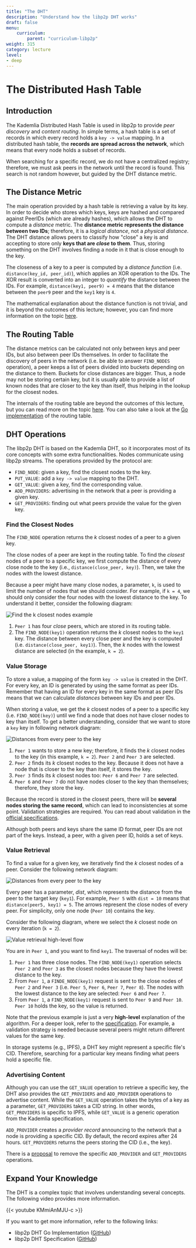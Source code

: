 ```yaml
---
title: "The DHT"
description: "Understand how the libp2p DHT works"
draft: false
menu:
    curriculum:
        parent: "curriculum-libp2p"
weight: 315
category: lecture
level:
- deep
---
```


# The Distributed Hash Table

## Introduction

The Kademlia Distributed Hash Table is used in libp2p to provide _peer discovery_ and _content routing_.
In simple terms, a hash table is a set of records in which every record holds a `key -> value` mapping.
In a distributed hash table, the **records are spread across the network**, which means that every node holds a subset of records.

When searching for a specific record, we do not have a centralized registry; therefore, we must ask peers in the network until the record is found. This search is not random however, but guided by the DHT distance metric.

## The Distance Metric

The main operation provided by a hash table is retrieving a value by its key. In order to decide who stores which keys, keys are hashed and compared against PeerIDs (which are already hashes), which allows the DHT to compute a _distance_ metric. The **distance metric represents the distance between two IDs**; therefore, it is a _logical distance_, not a _physical distance_. The DHT distance allows peers to classify how "close" a key is and accepting to store only **keys that are _close_ to them**. Thus, storing something on the DHT involves finding a node in it that is close enough to the key.

The closeness of a key to a peer is computed by a _distance function_ (i.e. `distance(key_id, peer_id)`), which applies an XOR operation to the IDs. The XOR result is converted into an integer to _quantify_ the distance between the IDs. For example, `distance(key1, peer9) = 4` means that the distance between the `peer9` peer and the `key1` key is `4`.

The mathematical explanation about the distance function is not trivial, and it is beyond the outcomes of this lecture; however, you can find more information on the topic [here](https://en.wikipedia.org/wiki/Kademlia#Academic_significance).

## The Routing Table

The distance metrics can be calculated not only between keys and peer IDs, but also between peer IDs themselves. In order to facilitate the discovery of peers in the network (i.e. be able to answer `FIND_NODES` operation), a peer keeps a list of peers divided into buckets depending on the distance to them. Buckets for close distances are bigger.
Thus, a node may not be storing certain key, but it is usually able to provide a list of known nodes that are closer to the key than itself, thus helping in the lookup for the closest nodes.

The internals of the routing table are beyond the outcomes of this lecture, but you can read more on the topic [here](https://en.wikipedia.org/wiki/Kademlia#Fixed-size_routing_tables). You can also take a look at the [Go implementation](https://github.com/libp2p/go-libp2p-kbucket/blob/f0be035294ac4f5e939af13ddc1dd24273b7d881/table.go#L25) of the routing table.

## DHT Operations

The libp2p DHT is based on the Kademlia DHT, so it incorporates most of its core concepts with some extra functionalities. Nodes communicate using libp2p streams. The operations provided by the protocol are:

- `FIND_NODE`: given a key, find the closest nodes to the key.
- `PUT_VALUE`: add a `key -> value` mapping to the DHT.
- `GET_VALUE`: given a key, find the corresponding value.
- `ADD_PROVIDERS`: advertising in the network that a peer is providing a given key.
- `GET_PROVIDERS`: finding out what peers provide the value for the given key.

### Find the Closest Nodes

The `FIND_NODE` operation returns the _k_ closest nodes of a peer to a given key.

The close nodes of a peer are kept in the routing table. To find the _closest_ nodes of a peer to a specific key, we first compute the distance of every close node to the key (i.e., `distance(close_peer, key)`). Then, we take the nodes with the lowest distance.

Because a peer might have many close nodes, a parameter, `k`, is used to limit the number of nodes that we should consider. For example, if `k = 4`, we should only consider the four nodes with the lowest distance to the key. To understand it better, consider the following diagram:

![Find the k closest nodes example](libp2p-dht-findnode.png)

1. `Peer 1` has four _close_ peers, which are stored in its routing table.
2. The `FIND_NODE(key1)` operation returns the _k_ closest nodes to the `key1` key.
The distance between every close peer and the key is computed (i.e. `distance(close_peer, key1)`). Then, the _k_ nodes with the lowest distance are selected (in the example, `k = 2`).

### Value Storage

To store a value, a mapping of the form `key -> value` is created in the DHT. For every key, an ID is generated by using the same format as peer IDs. Remember that having an ID for every key in the same format as peer IDs means that we can calculate _distances_ between key IDs and peer IDs.

When storing a value, we get the _k_ closest nodes of a peer to a specific key (i.e. `FIND_NODE(key)`) until we find a node that does not have closer nodes to key than itself. To get a better understanding, consider that we want to store a `key` key in following network diagram:

![Distances from every peer to the key](libp2p-dht-store.png)

1. `Peer 1` wants to store a new key; therefore, it finds the _k_ closest nodes to the key (in this example, `k = 2`). `Peer 2` and `Peer 3` are selected.
2. `Peer 2` finds its _k_ closest nodes to the key.
Because it does not have a node that is closer to the key than itself, it stores the key.
3. `Peer 3` finds its _k_ closest nodes too: `Peer 6` and `Peer 7` are selected.
4. `Peer 6` and `Peer 7` do not have nodes closer to the key than themselves; therefore, they store the key.

Because the record is stored in the closest peers, there will be **several nodes storing the same record**, which can lead to inconsistencies at some point. Validation strategies are required. You can read about validation in the [official specifications](https://github.com/libp2p/specs/tree/master/kad-dht#entry-validation).

Although both peers and keys share the same ID format, peer IDs are not part of the keys. Instead, a peer, with a given peer ID, holds a set of keys.

### Value Retrieval

To find a value for a given key, we iteratively find the _k_ closest nodes of a peer. Consider the following network diagram:

![Distances from every peer to the key](libp2p-dht-distances.png)

Every peer has a parameter, _dist_, which represents the distance from the peer to the target key (`key1`). For example, `Peer 5` with `dist = 10` means that `distance(peer5, key1) = 5`.
The arrows represent the close nodes of every peer.
For simplicity, only one node (`Peer 10`) contains the key.

Consider the following diagram, where we select the _k_ closest node on every iteration (`k = 2`).

![Value retrieval high-level flow](libp2p-dht-flow.png)

You are in `Peer 1`, and you want to find `key1`. The traversal of nodes will be:
1. `Peer 1` has three close nodes. The `FIND_NODE(key1)` operation selects `Peer 2` and `Peer 3` as the closest nodes because they have the lowest distance to the key.
2. From `Peer 1`, a `FINDE_NODE(key1)` request is sent to the close nodes of `Peer 2` and `Peer 3` (i.e. `Peer 5`, `Peer 6`, `Peer 7`, `Peer 8`).
The nodes with the lowest distance to the key are selected: `Peer 6` and `Peer 7`.
3. From `Peer 1`, a `FIND_NODE(key1)` request is sent to `Peer 9` and `Peer 10`.
`Peer 10` holds the key, so the value is returned.

Note that the previous example is just a very **high-level** explanation of the algorithm. For a deeper look, refer to the [specification](https://github.com/libp2p/specs/tree/master/kad-dht#value-retrieval). For example, a validation strategy is needed because several peers might return different values for the same key.

In storage systems (e.g., IPFS), a DHT key might represent a specific file's CID. Therefore, searching for a particular key means finding what peers hold a specific file.

### Advertising Content

Although you can use the `GET_VALUE` operation to retrieve a specific key, the DHT also provides the `GET_PROVIDERS` and `ADD_PROVIDER` operations to advertise content. While the `GET_VALUE` operation takes the bytes of a key as a parameter, `GET_PROVIDERS` takes a CID string. In other words, `GET_PROVIDERS` is specific to IPFS, while `GET_VALUE` is a generic operation from the Kademlia specification.

`ADD_PROVIDER` creates a _provider record_ announcing to the network that a node is providing a specific CID. By default, the record expires after 24 hours. `GET_PROVIDERS` returns the peers storing the CID (i.e., the key).

There is a [proposal](https://github.com/libp2p/go-libp2p-kad-dht/issues/584) to remove the specific `ADD_PROVIDER` and `GET_PROVIDERS` operations.

## Expand Your Knowledge

The DHT is a complex topic that involves understanding several concepts. The following video provides more information.

{{< youtube KMmiAnMJU-c >}}

If you want to get more information, refer to the following links:

- libp2p DHT Go Implementation ([GitHub](https://github.com/libp2p/go-libp2p-kad-dht/blob/4371650e37662cdfd9f5777240c67b861af26092/dht.go#L78))
- libp2p DHT Specification ([GitHub](https://github.com/libp2p/specs/blob/master/kad-dht/README.md))
